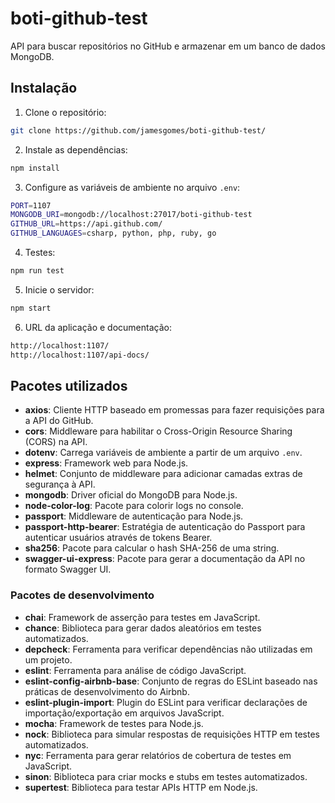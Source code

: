 # boti-github-test

API para buscar repositórios no GitHub e armazenar em um banco de dados MongoDB.


## Instalação

1. Clone o repositório:

```sh
git clone https://github.com/jamesgomes/boti-github-test/
```

2. Instale as dependências:

```sh
npm install
```


3. Configure as variáveis de ambiente no arquivo `.env`:

```sh
PORT=1107
MONGODB_URI=mongodb://localhost:27017/boti-github-test
GITHUB_URL=https://api.github.com/
GITHUB_LANGUAGES=csharp, python, php, ruby, go
```
4. Testes:

```sh
npm run test
```

5. Inicie o servidor:
```sh
npm start
```
6. URL da aplicação e documentação:

```sh
http://localhost:1107/
http://localhost:1107/api-docs/
```


## Pacotes utilizados

- **axios**: Cliente HTTP baseado em promessas para fazer requisições para a API do GitHub.
- **cors**: Middleware para habilitar o Cross-Origin Resource Sharing (CORS) na API.
- **dotenv**: Carrega variáveis de ambiente a partir de um arquivo `.env`.
- **express**: Framework web para Node.js.
- **helmet**: Conjunto de middleware para adicionar camadas extras de segurança à API.
- **mongodb**: Driver oficial do MongoDB para Node.js.
- **node-color-log**: Pacote para colorir logs no console.
- **passport**: Middleware de autenticação para Node.js.
- **passport-http-bearer**: Estratégia de autenticação do Passport para autenticar usuários através de tokens Bearer.
- **sha256**: Pacote para calcular o hash SHA-256 de uma string.
- **swagger-ui-express**: Pacote para gerar a documentação da API no formato Swagger UI.

### Pacotes de desenvolvimento

- **chai**: Framework de asserção para testes em JavaScript.
- **chance**: Biblioteca para gerar dados aleatórios em testes automatizados.
- **depcheck**: Ferramenta para verificar dependências não utilizadas em um projeto.
- **eslint**: Ferramenta para análise de código JavaScript.
- **eslint-config-airbnb-base**: Conjunto de regras do ESLint baseado nas práticas de desenvolvimento do Airbnb.
- **eslint-plugin-import**: Plugin do ESLint para verificar declarações de importação/exportação em arquivos JavaScript.
- **mocha**: Framework de testes para Node.js.
- **nock**: Biblioteca para simular respostas de requisições HTTP em testes automatizados.
- **nyc**: Ferramenta para gerar relatórios de cobertura de testes em JavaScript.
- **sinon**: Biblioteca para criar mocks e stubs em testes automatizados.
- **supertest**: Biblioteca para testar APIs HTTP em Node.js.